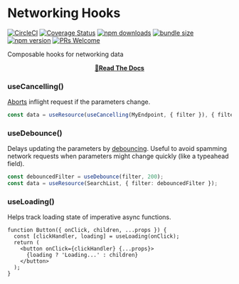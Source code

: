 # Networking Hooks
[![CircleCI](https://circleci.com/gh/coinbase/rest-hooks.svg?style=shield)](https://circleci.com/gh/coinbase/rest-hooks)
[![Coverage Status](https://img.shields.io/coveralls/coinbase/rest-hooks.svg?style=flat-square)](https://coveralls.io/github/coinbase/rest-hooks?branch=master)
[![npm downloads](https://img.shields.io/npm/dm/@rest-hooks/hooks.svg?style=flat-square)](https://www.npmjs.com/package/@rest-hooks/hooks)
[![bundle size](https://img.shields.io/bundlephobia/minzip/@rest-hooks/hooks?style=flat-square)](https://bundlephobia.com/result?p=@rest-hooks/hooks)
[![npm version](https://img.shields.io/npm/v/@rest-hooks/hooks.svg?style=flat-square)](https://www.npmjs.com/package/@rest-hooks/hooks)
[![PRs Welcome](https://img.shields.io/badge/PRs-welcome-brightgreen.svg?style=flat-square)](http://makeapullrequest.com)

Composable hooks for networking data

<div align="center">

**[📖Read The Docs](https://resthooks.io/docs/api/useDebounce)**

</div>

### useCancelling()

[Aborts](https://developer.mozilla.org/en-US/docs/Web/API/AbortController) inflight request if the parameters change.

```typescript
const data = useResource(useCancelling(MyEndpoint, { filter }), { filter });
```

### useDebounce()

Delays updating the parameters by [debouncing](https://css-tricks.com/debouncing-throttling-explained-examples/).
Useful to avoid spamming network requests when parameters might change quickly (like a typeahead field).

```typescript
const debouncedFilter = useDebounce(filter, 200);
const data = useResource(SearchList, { filter: debouncedFilter });
```

### useLoading()

Helps track loading state of imperative async functions.

```tsx
function Button({ onClick, children, ...props }) {
  const [clickHandler, loading] = useLoading(onClick);
  return (
    <button onClick={clickHandler} {...props}>
      {loading ? 'Loading...' : children}
    </button>
  );
}
```
